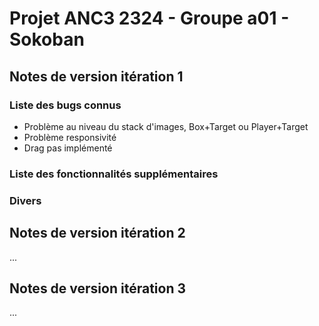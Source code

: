 # Projet ANC3 2324 - Groupe a01 - Sokoban

## Notes de version itération 1

### Liste des bugs connus

* Problème au niveau du stack d'images, Box+Target ou Player+Target
* Problème responsivité 
* Drag pas implémenté

### Liste des fonctionnalités supplémentaires

### Divers

## Notes de version itération 2

...

## Notes de version itération 3

...